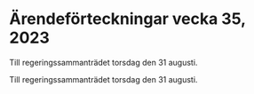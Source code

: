 # Ärendeförteckningar vecka 35, 2023

Till regeringssammanträdet torsdag den 31 augusti.

Till regeringssammanträdet torsdag den 31 augusti.
